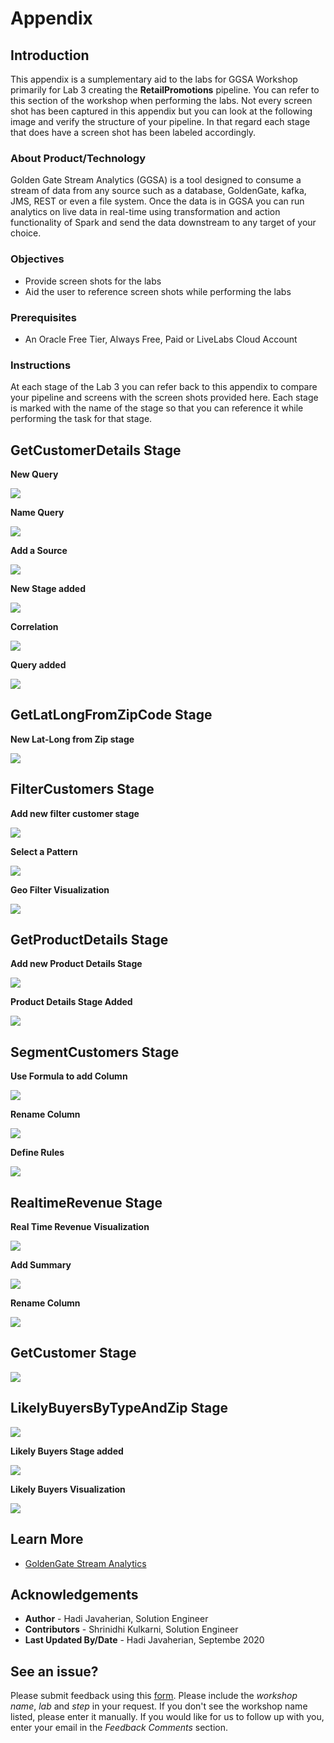 
# Appendix

## Introduction
This appendix is a sumplementary aid to the labs for GGSA Workshop primarily for Lab 3 creating the **RetailPromotions** pipeline.  You can refer to this section of the workshop when performing the labs.  Not every screen shot has been captured in this appendix but you can look at the following image and verify the structure of your pipeline.  In that regard each stage that does have a screen shot has been labeled accordingly.


### About Product/Technology
Golden Gate Stream Analytics (GGSA) is a tool designed to consume a stream of data from any source such as a database, GoldenGate, kafka, JMS, REST or even a file system.  Once the data is in GGSA you can run analytics on live data in real-time using transformation and action functionality of Spark and send the data downstream to any target of your choice.

### Objectives
- Provide screen shots for the labs
- Aid the user to reference screen shots while performing the labs

### Prerequisites

* An Oracle Free Tier, Always Free, Paid or LiveLabs Cloud Account

### Instructions
At each stage of the Lab 3 you can refer back to this appendix to compare your pipeline and screens with the screen shots provided here.  Each stage is marked with the name of the stage so that you can reference it while performing the task for that stage.


## GetCustomerDetails Stage
**New Query**

![](./images/orderstreamstage2.png " ")

**Name Query**

![](./images/orderstreamstage3.png " ")

**Add a Source**

![](./images/getcustomerdetails2.png " ")

**New Stage added**

![](./images/getcustomerdetails3.png " ")

**Correlation**

![](./images/getcustomerdetails4.png " ")

**Query added**

![](./images/getcustomerdetails5.png " ")


## GetLatLongFromZipCode Stage

**New Lat-Long from Zip stage**

![](./images/getlatlongfromzipcode.png " ")

## FilterCustomers Stage

**Add new filter customer stage**

![](./images/filtercustomers.png " ")

**Select a Pattern**

![](./images/geofilterpattern.png " ")

**Geo Filter Visualization**

![](./images/geofiltervisual.png " ")

## GetProductDetails Stage

**Add new Product Details Stage**

![](./images/getproductdetails.png " ")

**Product Details Stage Added**

![](./images/getproductdetails2.png " ")


## SegmentCustomers Stage

**Use Formula to add Column**

![](./images/discountoffered.png " ")


**Rename Column**

![](./images/newaddedfields.png " ")

**Define Rules**

![](./images/goldcustomers.png " ")


## RealtimeRevenue Stage

**Real Time Revenue Visualization**

![](./images/revenuebycustomersegment.png " ")


**Add Summary**

![](./images/rtrvenuesummaries.png " ")

**Rename Column**

![](./images/rtrvenuesummariesrename.png " ")


## GetCustomer Stage

![](./images/getcustomer.png " ")


## LikelyBuyersByTypeAndZip Stage



![](./images/likelybuyersbytypeandzip.png " ")


**Likely Buyers Stage added**

![](./images/likelybuyersbytypeandzipgroups.png " ")

**Likely Buyers Visualization**

![](./images/likelybuyersbytypeandzipvisual.png " ")

## Learn More

* [GoldenGate Stream Analytics](https://www.oracle.com/middleware/technologies)

## Acknowledgements

* **Author** - Hadi Javaherian, Solution Engineer
* **Contributors** - Shrinidhi Kulkarni, Solution Engineer
* **Last Updated By/Date** - Hadi Javaherian, Septembe 2020

## See an issue?
Please submit feedback using this [form](https://apexapps.oracle.com/pls/apex/f?p=133:1:::::P1_FEEDBACK:1). Please include the *workshop name*, *lab* and *step* in your request.  If you don't see the workshop name listed, please enter it manually. If you would like for us to follow up with you, enter your email in the *Feedback Comments* section.
